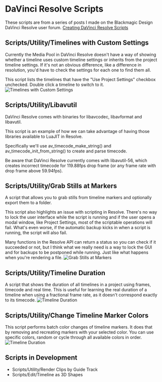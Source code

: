 # DaVinci Resolve Scripts

These scripts are from a series of posts I made on the Blackmagic Design DaVinci Resolve user forum.
[Creating DaVinci Resolve Scripts](https://forum.blackmagicdesign.com/viewtopic.php?f=21&t=175315)

## Scripts/Utility/Timelines with Custom Settings

Currently the Media Pool in DaVinci Resolve doesn't have a way of showing whether a timeline
uses custom timeline settings or inherits from the project timeline settings. If it's not an
obvious difference, like a difference in resolution, you'd have to check the settings for each
one to find them all.

This script lists the timelines that have the "Use Project Settings" checkbox unchecked.
Double click a timeline to switch to it.
![Timelines with Custom Settings](https://rogmag.github.io/images/timelines_with_custom_settings.png)

## Scripts/Utility/Libavutil

DaVinci Resolve comes with binaries for libavcodec, libavformat and libavutil.

This script is an example of how we can take advantage of having those libraries available to LuaJIT
in Resolve.

Specifically we'll use av_timecode_make_string() and av_timecode_init_from_string() to create and
parse timecode.

Be aware that DaVinci Resolve currently comes with libavutil-56, which creates incorrect timecode for
119.88fps drop frame (or any frame rate with drop frame above 59.94fps).

## Scripts/Utility/Grab Stills at Markers

A script that allows you to grab stills from timeline markers and optionally export them to a folder.

This script also highlights an issue with scripting in Resolve. There's no way to lock the user
interface while the script is running and if the user opens a modal window, like Project Settings,
most of the scriptable operations will fail. What's even worse, if the automatic backup kicks in when
a script is running, the script will also fail.

Many functions in the Resolve API can return a status so you can check if it succeeded or not, but I
think what we really need is a way to lock the GUI and for backups to be postponed while running. Just
like what happens when you're rendering a file.
![Grab Stills at Markers](https://rogmag.github.io/images/grab_stills_at_markers.png)

## Scripts/Utility/Timeline Duration

A script that shows the duration of all timelines in a project using frames, timecode and real time.
This is useful for learning the real duration of a timeline when using a fractional frame rate, as it 
doesn't correspond exactly to its timecode.
![Timeline Duration](https://rogmag.github.io/images/timeline_duration.png)

## Scripts/Utility/Change Timeline Marker Colors

This script performs batch color changes of timeline markers. It does that by removing and recreating
markers with your selected color. You can use specific colors, random or cycle through all available
colors in order.
![Timeline Duration](https://rogmag.github.io/images/change_timeline_marker_colors.png)

## Scripts in Development

* Scripts/Utility/Render Clips by Guide Track
* Scripts/Edit/Timeline as 3D Shapes
